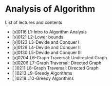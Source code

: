 # Analysis of Algorithm
List of lectures and contents
- [x]0116 L1-Intro to Algorithm Analysis
- [x]0121 L2-Lower bounds
- [x]0123 L3-Devide and Conquer I
- [x]0128 L4-Devide and Conquer II
- [x]0130 L5-Devide and Conquer III
- [x]0204 L6-Graph Traversal: Undirected Graph
- [x]0206 L7-Graph Traversal: Directed Graph
- [ ]0211 L8-Graph Traversal: Directed Graph
- [ ]0213 L9-Greedy Algorithms
- [ ]0218 L10-Greedy Algorithms